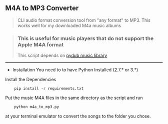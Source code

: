 ## M4A to MP3 Converter
> CLI audio format conversion tool from "any format" to MP3. This works well for my downloaded M4a music albums

> ### This is useful for music players that do not support the Apple M4A format
> This script depends on [pydub music library](https://github.com/aurios/pydub)

***
* Installation
You need to to have Python Installed (2.7.* or 3.*)

Install the Dependencies
```
	pip install -r requirements.txt
```

Put the music M4A files in the same directory as the script and run
```
	python m4a_to_mp3.py
```
at your terminal emulator to convert the songs to the folder you chose.


